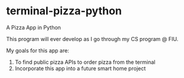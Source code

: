 # terminal-pizza-python
A Pizza App in Python

This program will ever develop as I go through my CS program @ FIU. 

My goals for this app are:

  1. To find public pizza APIs to order pizza from the terminal
  2. Incorporate this app into a future smart home project
  
 
